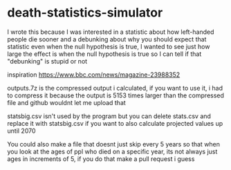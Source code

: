 # death-statistics-simulator
I wrote this because I was interested in a statistic about how left-handed people die sooner and a debunking about why you should expect that statistic even when the null hypothesis is true, I wanted to see just how large the effect is when the null hypothesis is true so I can tell if that "debunking" is stupid or not

inspiration
https://www.bbc.com/news/magazine-23988352

outputs.7z is the compressed output i calculated, if you want to use it, i had to compress it because the output is 5153 times larger than the compressed file and github wouldnt let me upload that

statsbig.csv isn't used by the program but you can delete stats.csv and replace it with statsbig.csv if you want to also calculate projected values up until 2070

You could also make a file that doesnt just skip every 5 years so that when you look at the ages of ppl who died on a specific year, its not always just ages in increments of 5, if you do that make a pull request i guess
